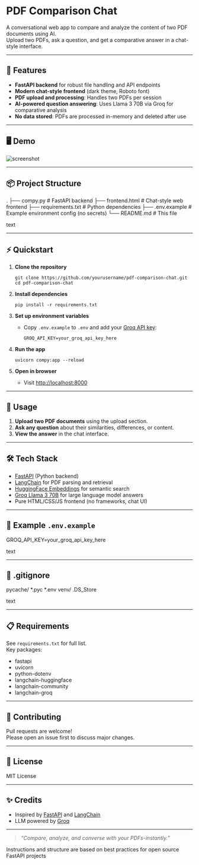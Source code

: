 # PDF Comparison Chat

A conversational web app to compare and analyze the content of two PDF documents using AI.  
Upload two PDFs, ask a question, and get a comparative answer in a chat-style interface.

---

## 🚀 Features

- **FastAPI backend** for robust file handling and API endpoints
- **Modern chat-style frontend** (dark theme, Roboto font)
- **PDF upload and processing**: Handles two PDFs per session
- **AI-powered question answering**: Uses Llama 3 70B via Groq for comparative analysis
- **No data stored**: PDFs are processed in-memory and deleted after use

---

## 🖥️ Demo

![screenshot](screenshot.png) <!-- Add a screenshot if you have one -->

---

## 📦 Project Structure

.
├── compy.py # FastAPI backend
├── frontend.html # Chat-style web frontend
├── requirements.txt # Python dependencies
├── .env.example # Example environment config (no secrets)
└── README.md # This file

text

---

## ⚡ Quickstart

1. **Clone the repository**
    ```
    git clone https://github.com/yourusername/pdf-comparison-chat.git
    cd pdf-comparison-chat
    ```

2. **Install dependencies**
    ```
    pip install -r requirements.txt
    ```

3. **Set up environment variables**
    - Copy `.env.example` to `.env` and add your [Groq API key](https://console.groq.com/keys):
      ```
      GROQ_API_KEY=your_groq_api_key_here
      ```

4. **Run the app**
    ```
    uvicorn compy:app --reload
    ```

5. **Open in browser**
    - Visit [http://localhost:8000](http://localhost:8000)

---

## 📝 Usage

1. **Upload two PDF documents** using the upload section.
2. **Ask any question** about their similarities, differences, or content.
3. **View the answer** in the chat interface.

---

## 🛠️ Tech Stack

- [FastAPI](https://fastapi.tiangolo.com/) (Python backend)
- [LangChain](https://www.langchain.com/) for PDF parsing and retrieval
- [HuggingFace Embeddings](https://huggingface.co/) for semantic search
- [Groq Llama 3 70B](https://groq.com/) for large language model answers
- Pure HTML/CSS/JS frontend (no frameworks, chat UI)

---

## 📄 Example `.env.example`

GROQ_API_KEY=your_groq_api_key_here

text

---

## 🙈 .gitignore

pycache/
*.pyc
*.env
venv/
.DS_Store

text

---

## 📋 Requirements

See `requirements.txt` for full list.  
Key packages:
- fastapi
- uvicorn
- python-dotenv
- langchain-huggingface
- langchain-community
- langchain-groq

---

## 🤝 Contributing

Pull requests are welcome!  
Please open an issue first to discuss major changes.

---

## 📄 License

MIT License

---

## ✨ Credits

- Inspired by [FastAPI](https://fastapi.tiangolo.com/) and [LangChain](https://www.langchain.com/)
- LLM powered by [Groq](https://groq.com/)

---

> _“Compare, analyze, and converse with your PDFs-instantly.”_

Instructions and structure are based on best practices for open source FastAPI projects
